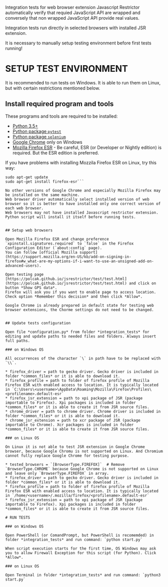 Integration tests for web browser extension Javascript Restrictor automatically verify that
requied JavaScript API are wrapped and conversely that non wrapped JavaScript API provide real values.

Integration tests run directly in selected browsers with installed JSR extension.

It is necessary to manually setup testing environment before first tests running!



# SETUP TEST ENVIRONMENT

It is recommended to run tests on Windows. It is able to run them on Linux, but with certain restrictions mentioned below.

## Install required program and tools

These programs and tools are required to be installed:
* [Python 3.5+](https://www.python.org/downloads/)
* [Python package `pytest`](https://pypi.org/project/pytest/)
* [Python package `selenium`](https://pypi.org/project/selenium/)
* [Google Chrome](https://www.google.com/chrome/) only on Windows
* [Mozilla Firefox ESR](https://www.mozilla.org/en-US/firefox/all/#product-desktop-esr) - Be careful, ESR (or Developer or Nightly edition) is required. But the ESR edition is preferred.

If you have problems with installing Mozzila Firefox ESR on Linux, try this way:
```sudo add-apt-repository ppa:jonathonf/firefox-esr
sudo apt-get update
sudo apt-get install firefox-esr```

No other versions of Google Chrome and especially Mozilla Firefox may be installed on the same machine.
Web browser driver automatically select installed version of web browser so it is better to have installed only one correct version of each web browser.
Web browsers may not have installed Javascript restrictor extension. Python script will install it itself before running tests.


## Setup web browsers

Open Mozilla Firefox ESR and change preference `xpinstall.signatures.required` to `false` in the Firefox Configuration Editor (`about:config` page).
You can follow [official Mozilla support](https://support.mozilla.org/en-US/kb/add-on-signing-in-firefox#w_what-are-my-options-if-i-want-to-use-an-unsigned-add-on-advanced-users).

Open testing page [https://polcak.github.io/jsrestrictor/test/test.html](https://polcak.github.io/jsrestrictor/test/test.html) and click on button *Show GPS data*.
Firefox will ask you if you want to enable page to access location. Check option *Remember this decision* and then click *Allow*.

Google Chrome is already prepared in default state for testing web browser extensions, the Chorme settings do not need to be changed.


## Update tests configuration

Open file *configuration.py* from folder *integration_tests* for editing and update paths to needed files and folders. Always insert full paths.

### on Windows OS

All occurrences of the character `\` in path have to be replaced with `\\`.

* firefox_driver = path to gecko driver. Gecko driver is included in folder *common_files* or it is able to download it.
* firefox_profile = path to folder of firefox profile of Mozilla Firefox ESR with enabled access to location. It is typically located in `C:\Users\<username>\AppData\Roaming\Mozilla\Firefox\Profiles\<profilename>.default-esr`
* firefox_jsr_extension = path to xpi package of JSR (package importable to Firefox). Xpi packages is included in folder *common_files* or it is able to create it from JSR source files.
* chrome_driver = path to chrome driver. Chrome driver is included in folder *common_files* or it is able to download it.
* chrome_jsr_extension = path to xcr package of JSR (package importable to Chrome). Xcr packages is included in folder *common_files* or it is able to create it from JSR source files.

### on Linux OS

On Linux it is not able to test JSR extension in Google Chrome browser, because Google Chromu is not supported on Linux. And Chromium cannot fully replace Google Chrome for testing purpose.

* tested_browsers = `[BrowserType.FIREFOX]`  # Remove `BrowserType.CHROME` because Google Chrome is not supported on Linux and leave only `BrowserType.FIREFOX` in array.
* firefox_driver = path to gecko driver. Gecko driver is included in folder *common_files* or it is able to download it.
* firefox_profile = path to folder of firefox profile of Mozilla Firefox ESR with enabled access to location. It is typically located in `/home/<username>/.mozilla/firefox/<profilename>.default-esr`
* firefox_jsr_extension = path to xpi package of JSR (package importable to Firefox). Xpi packages is included in folder *common_files* or it is able to create it from JSR source files.

# RUN TESTS

### on Windows OS

Open PowerShell (or ComandPrompt, but PowerShell is recomemded) in folder *integration_tests* and run command: `python start.py`

When script execution starts for the first time, OS Windows may ask you to allow Firewall Exception for this script (for Python). Click *Allow*.

### on Linux OS

Open Terminal in folder *integration_tests* and run command: `python3 start.py`
